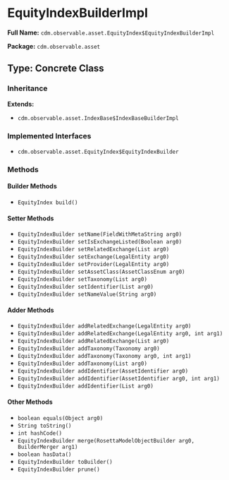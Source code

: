 # EquityIndexBuilderImpl

**Full Name:** `cdm.observable.asset.EquityIndex$EquityIndexBuilderImpl`

**Package:** `cdm.observable.asset`

## Type: Concrete Class

### Inheritance

**Extends:**
- `cdm.observable.asset.IndexBase$IndexBaseBuilderImpl`

### Implemented Interfaces

- `cdm.observable.asset.EquityIndex$EquityIndexBuilder`

### Methods

#### Builder Methods

- `EquityIndex build()`

#### Setter Methods

- `EquityIndexBuilder setName(FieldWithMetaString arg0)`
- `EquityIndexBuilder setIsExchangeListed(Boolean arg0)`
- `EquityIndexBuilder setRelatedExchange(List arg0)`
- `EquityIndexBuilder setExchange(LegalEntity arg0)`
- `EquityIndexBuilder setProvider(LegalEntity arg0)`
- `EquityIndexBuilder setAssetClass(AssetClassEnum arg0)`
- `EquityIndexBuilder setTaxonomy(List arg0)`
- `EquityIndexBuilder setIdentifier(List arg0)`
- `EquityIndexBuilder setNameValue(String arg0)`

#### Adder Methods

- `EquityIndexBuilder addRelatedExchange(LegalEntity arg0)`
- `EquityIndexBuilder addRelatedExchange(LegalEntity arg0, int arg1)`
- `EquityIndexBuilder addRelatedExchange(List arg0)`
- `EquityIndexBuilder addTaxonomy(Taxonomy arg0)`
- `EquityIndexBuilder addTaxonomy(Taxonomy arg0, int arg1)`
- `EquityIndexBuilder addTaxonomy(List arg0)`
- `EquityIndexBuilder addIdentifier(AssetIdentifier arg0)`
- `EquityIndexBuilder addIdentifier(AssetIdentifier arg0, int arg1)`
- `EquityIndexBuilder addIdentifier(List arg0)`

#### Other Methods

- `boolean equals(Object arg0)`
- `String toString()`
- `int hashCode()`
- `EquityIndexBuilder merge(RosettaModelObjectBuilder arg0, BuilderMerger arg1)`
- `boolean hasData()`
- `EquityIndexBuilder toBuilder()`
- `EquityIndexBuilder prune()`

